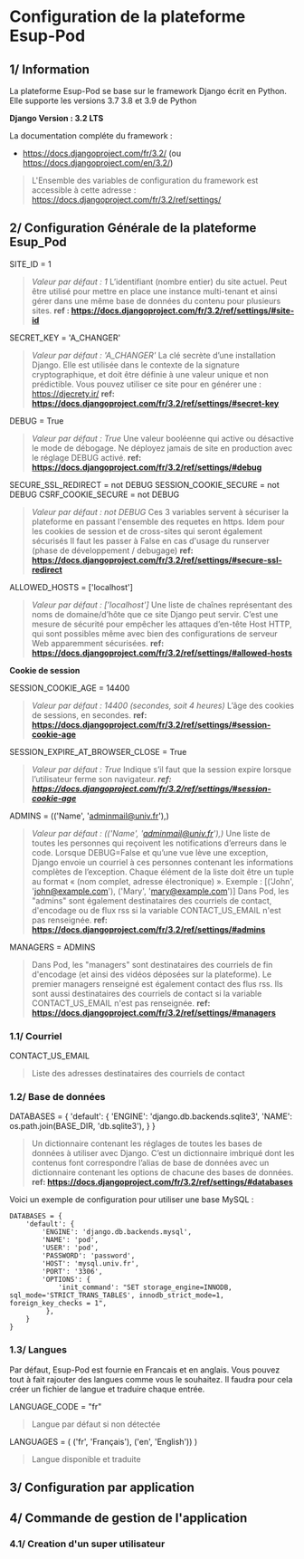 # Configuration de la plateforme Esup-Pod

## 1/ Information

La plateforme Esup-Pod se base sur le framework Django écrit en Python. Elle supporte les versions 3.7 3.8 et 3.9 de Python

**Django Version : 3.2 LTS** 

La documentation compléte du framework :
- https://docs.djangoproject.com/fr/3.2/ (ou https://docs.djangoproject.com/en/3.2/)

> L'Ensemble des variables de configuration du framework est accessible à cette adresse : https://docs.djangoproject.com/fr/3.2/ref/settings/

## 2/ Configuration Générale de la plateforme Esup_Pod

SITE_ID = 1

> _Valeur par défaut : 1_
>L’identifiant (nombre entier) du site actuel. Peut être utilisé pour mettre en place une instance multi-tenant et ainsi gérer dans une même base de données du contenu pour plusieurs sites.
> __ref : https://docs.djangoproject.com/fr/3.2/ref/settings/#site-id__

SECRET_KEY = 'A_CHANGER'

> _Valeur par défaut : 'A_CHANGER'_
> La clé secrète d’une installation Django.
> Elle est utilisée dans le contexte de la signature cryptographique, et doit être définie à une valeur unique et non prédictible.
> Vous pouvez utiliser ce site pour en générer une : https://djecrety.ir/
> __ref: https://docs.djangoproject.com/fr/3.2/ref/settings/#secret-key__

DEBUG = True

> _Valeur par défaut : True_
> Une valeur booléenne qui active ou désactive le mode de débogage.
> Ne déployez jamais de site en production avec le réglage DEBUG activé.
> __ref: https://docs.djangoproject.com/fr/3.2/ref/settings/#debug__

SECURE_SSL_REDIRECT = not DEBUG
SESSION_COOKIE_SECURE =  not DEBUG
CSRF_COOKIE_SECURE =  not DEBUG

> _Valeur par défaut :  not DEBUG_
> Ces 3 variables servent à sécuriser la plateforme en passant l'ensemble des requetes en https. Idem pour les cookies de session et de cross-sites qui seront également sécurisés
> Il faut les passer à False en cas d'usage du runserver (phase de développement / debugage)
> __ref: https://docs.djangoproject.com/fr/3.2/ref/settings/#secure-ssl-redirect__

ALLOWED_HOSTS = ['localhost']

> _Valeur par défaut :  ['localhost']_
> Une liste de chaînes représentant des noms de domaine/d’hôte que ce site Django peut servir.
> C’est une mesure de sécurité pour empêcher les attaques d’en-tête Host HTTP, qui sont possibles même avec bien des configurations de serveur Web apparemment sécurisées.
> __ref: https://docs.djangoproject.com/fr/3.2/ref/settings/#allowed-hosts__

**Cookie de session**

SESSION_COOKIE_AGE = 14400

> _Valeur par défaut :  14400 (secondes, soit 4 heures)_
> L’âge des cookies de sessions, en secondes.
> __ref: https://docs.djangoproject.com/fr/3.2/ref/settings/#session-cookie-age__

SESSION_EXPIRE_AT_BROWSER_CLOSE = True

> _Valeur par défaut :  True_
> Indique s’il faut que la session expire lorsque l’utilisateur ferme son navigateur.
> __*ref: https://docs.djangoproject.com/fr/3.2/ref/settings/#session-cookie-age*__

ADMINS = (('Name', 'adminmail@univ.fr'),)

> _Valeur par défaut :  (('Name', 'adminmail@univ.fr'),)_
> Une liste de toutes les personnes qui reçoivent les notifications d’erreurs dans le code.
> Lorsque DEBUG=False et qu’une vue lève une exception, Django envoie un courriel à ces personnes contenant les informations complètes de l’exception.
> Chaque élément de la liste doit être un tuple au format  « (nom complet, adresse électronique) ».
> Exemple : [('John', 'john@example.com'), ('Mary', 'mary@example.com')]
> Dans Pod, les "admins" sont également destinataires des courriels de contact, d'encodage ou de flux rss si la variable CONTACT_US_EMAIL n'est pas renseignée.
> __ref: https://docs.djangoproject.com/fr/3.2/ref/settings/#admins__

MANAGERS = ADMINS

> Dans Pod, les "managers" sont destinataires des courriels de fin d'encodage (et ainsi des vidéos déposées sur la plateforme).
> Le premier managers renseigné est également contact des flus rss.
> Ils sont aussi destinataires des courriels de contact si la variable CONTACT_US_EMAIL n'est pas renseignée.
> __ref: https://docs.djangoproject.com/fr/3.2/ref/settings/#managers__


### 1.1/ Courriel

CONTACT_US_EMAIL

> Liste des adresses destinataires des courriels de contact


### 1.2/ Base de données

DATABASES = {
    'default': {
        'ENGINE': 'django.db.backends.sqlite3',
        'NAME': os.path.join(BASE_DIR, 'db.sqlite3'),
    }
}

> Un dictionnaire contenant les réglages de toutes les bases de données à utiliser avec Django.
> C’est un dictionnaire imbriqué dont les contenus font correspondre l’alias de base de données avec un dictionnaire contenant les options de chacune des bases de données.
> __ref: https://docs.djangoproject.com/fr/3.2/ref/settings/#databases__

Voici un exemple de configuration pour utiliser une base MySQL : 
````
DATABASES = {
    'default': {
        'ENGINE': 'django.db.backends.mysql',
        'NAME': 'pod',
        'USER': 'pod',
        'PASSWORD': 'password',
        'HOST': 'mysql.univ.fr',
        'PORT': '3306',
        'OPTIONS': {
            'init_command': "SET storage_engine=INNODB, sql_mode='STRICT_TRANS_TABLES', innodb_strict_mode=1, foreign_key_checks = 1", 
         },
    }
}
````



### 1.3/ Langues

Par défaut, Esup-Pod est fournie en Francais et en anglais.
Vous pouvez tout à fait rajouter des langues comme vous le souhaitez. Il faudra pour cela créer un fichier de langue et traduire chaque entrée.

LANGUAGE_CODE = "fr"

> Langue par défaut si non détectée

LANGUAGES = (
    ('fr', 'Français'), ('en', 'English'))
)

> Langue disponible et traduite


## 3/ Configuration par application

## 4/ Commande de gestion de l'application
### 4.1/ Creation d'un super utilisateur
